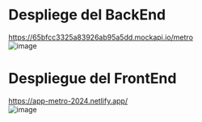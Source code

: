 # Despliege del BackEnd
https://65bfcc3325a83926ab95a5dd.mockapi.io/metro
<br>
![image](https://github.com/cristian-simba/App-metro/assets/117742977/28880e56-4f07-4197-859f-9afd14f66b68)

# Despliegue del FrontEnd
https://app-metro-2024.netlify.app/
<br>
![image](https://github.com/cristian-simba/App-metro/assets/117742977/b7ace2ab-85f8-4bd3-8e8a-c79a9c99f225)
